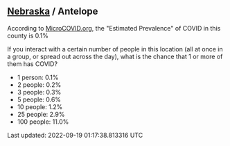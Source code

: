 
## [Nebraska](/united-states/nebraska) / Antelope

According to [MicroCOVID.org](http://microcovid.org),
the "Estimated Prevalence" of COVID in this county is 0.1%

If you interact with a certain number of people in this location
(all at once in a group, or spread out across the day), what is the chance that
1 or more of them has COVID?

- 1 person: 0.1%
- 2 people: 0.2%
- 3 people: 0.3%
- 5 people: 0.6%
- 10 people: 1.2%
- 25 people: 2.9%
- 100 people: 11.0%

Last updated: 2022-09-19 01:17:38.813316 UTC
